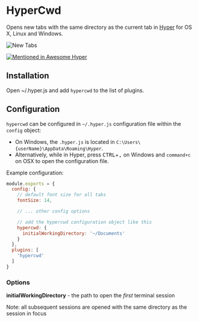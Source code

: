 # HyperCwd

Opens new tabs with the same directory as the current tab in [Hyper](https://hyper.is/) for OS X, Linux and Windows.

![New Tabs](https://raw.githubusercontent.com/hharnisc/hypercwd/master/newTabs.gif)

[![Mentioned in Awesome Hyper](https://awesome.re/mentioned-badge.svg)](https://github.com/bnb/awesome-hyper)

## Installation

Open ~/.hyper.js and add `hypercwd` to the list of plugins.

## Configuration

`hypercwd` can be configured in `~/.hyper.js` configuration file within the `config` object:
  - On Windows, the `.hyper.js` is located in `C:\Users\{userName}\AppData\Roaming\Hyper`.
  - Alternatively, while in Hyper, press <kbd>CTRL</kbd>+<kbd>,</kbd> on Windows and  `command+c` on OSX to open the configuration file.


Example configuration:

```js
module.exports = {
  config: {
    // default font size for all tabs
    fontSize: 14,

    // ... other config options

    // add the hypercwd configuration object like this
    hypercwd: {
      initialWorkingDirectory: '~/Documents'
    }
  },
  plugins: [
    'hypercwd'
  ]
}
```

### Options

**initialWorkingDirectory** - the path to open the _first_ terminal session

Note: all subsequent sessions are opened with the same directory as the session in focus
